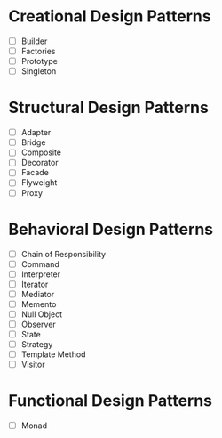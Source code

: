 # Creational Design Patterns

- [ ] Builder
- [ ] Factories
- [ ] Prototype
- [ ] Singleton

# Structural Design Patterns

- [ ] Adapter
- [ ] Bridge
- [ ] Composite
- [ ] Decorator
- [ ] Facade
- [ ] Flyweight
- [ ] Proxy

# Behavioral Design Patterns

- [ ] Chain of Responsibility
- [ ] Command
- [ ] Interpreter
- [ ] Iterator
- [ ] Mediator
- [ ] Memento
- [ ] Null Object
- [ ] Observer
- [ ] State
- [ ] Strategy
- [ ] Template Method
- [ ] Visitor

# Functional Design Patterns

- [ ] Monad
